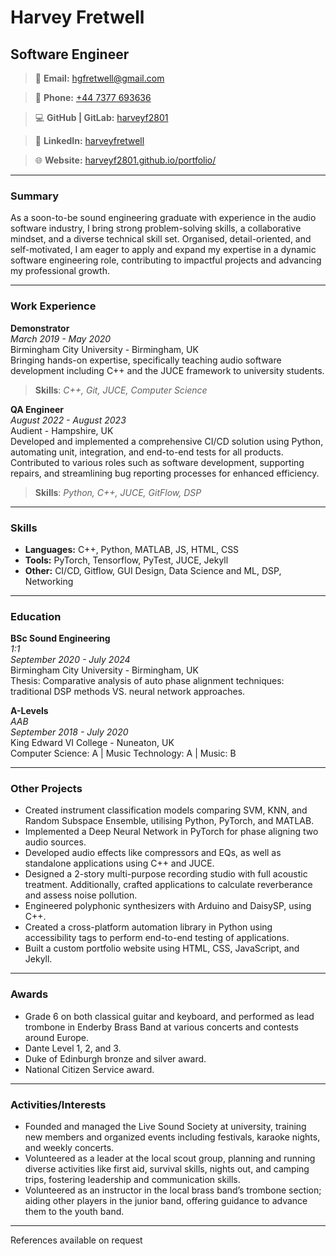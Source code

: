 # Harvey Fretwell

## Software Engineer

> :email: **Email:** [hgfretwell@gmail.com](mailto:hgfretwell@gmail.com)

> :iphone: **Phone:** [+44 7377 693636](tel:+447377693636)

> :computer: **GitHub | GitLab:** [harveyf2801](https://github.com/harveyf2801)

> :link: **LinkedIn:** [harveyfretwell](https://linkedin.com/in/harveyfretwell/)

> :globe_with_meridians: **Website:** [harveyf2801.github.io/portfolio/](https://harveyf2801.github.io/portfolio/)

---

### Summary

As a soon-to-be sound engineering graduate with experience in the audio software industry, I bring strong problem-solving skills, a collaborative mindset, and a diverse technical skill set. Organised, detail-oriented, and self-motivated, I am eager to apply and expand my expertise in a dynamic software engineering role, contributing to impactful projects and advancing my professional growth.

---

### Work Experience

**Demonstrator**  
*March 2019 - May 2020*  
Birmingham City University - Birmingham, UK  
Bringing hands-on expertise, specifically teaching audio software development including C++ and the JUCE framework to university students.  
> **Skills**: *C++, Git, JUCE, Computer Science*

**QA Engineer**  
*August 2022 - August 2023*  
Audient - Hampshire, UK  
Developed and implemented a comprehensive CI/CD solution using Python, automating unit, integration, and end-to-end tests for all products. Contributed to various roles such as software development, supporting repairs, and streamlining bug reporting processes for enhanced efficiency.  
> **Skills**: *Python, C++, JUCE, GitFlow, DSP*

---

### Skills

- **Languages:** C++, Python, MATLAB, JS, HTML, CSS
- **Tools:** PyTorch, Tensorflow, PyTest, JUCE, Jekyll
- **Other:** CI/CD, Gitflow, GUI Design, Data Science and ML, DSP, Networking

---

### Education

**BSc Sound Engineering**  
*1:1*  
*September 2020 - July 2024*  
Birmingham City University - Birmingham, UK  
Thesis: Comparative analysis of auto phase alignment techniques: traditional DSP methods VS. neural network approaches.

**A-Levels**  
*AAB*  
*September 2018 - July 2020*  
King Edward VI College - Nuneaton, UK  
Computer Science: A | Music Technology: A | Music: B

---

### Other Projects

- Created instrument classification models comparing SVM, KNN, and Random Subspace Ensemble, utilising Python, PyTorch, and MATLAB.
- Implemented a Deep Neural Network in PyTorch for phase aligning two audio sources.
- Developed audio effects like compressors and EQs, as well as standalone applications using C++ and JUCE.
- Designed a 2-story multi-purpose recording studio with full acoustic treatment. Additionally, crafted applications to calculate reverberance and assess noise pollution.
- Engineered polyphonic synthesizers with Arduino and DaisySP, using C++.
- Created a cross-platform automation library in Python using accessibility tags to perform end-to-end testing of applications.
- Built a custom portfolio website using HTML, CSS, JavaScript, and Jekyll.

---

### Awards

- Grade 6 on both classical guitar and keyboard, and performed as lead trombone in Enderby Brass Band at various concerts and contests around Europe.
- Dante Level 1, 2, and 3.
- Duke of Edinburgh bronze and silver award.
- National Citizen Service award.

---

### Activities/Interests

- Founded and managed the Live Sound Society at university, training new members and organized events including festivals, karaoke nights, and weekly concerts.
- Volunteered as a leader at the local scout group, planning and running diverse activities like first aid, survival skills, nights out, and camping trips, fostering leadership and communication skills.
- Volunteered as an instructor in the local brass band’s trombone section; aiding other players in the junior band, offering guidance to advance them to the youth band.

---

References available on request
